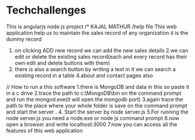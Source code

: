 # Techchallenges
This is angularjs node js project
/* KAJAL MATHUR
/help file
This web application help us to maintain the sales record of any organization it is the dummy record
1. on clicking ADD new record we can add the new sales details
2.we can edit or delete the existing sales record(each and every record has their own edit and delete buttons with them)
3. there is also a search button by writing a text in it we can search a existing record in a table
4.about and contact pages also


// How to run a this software
1.there is MongoDB and data in this so paste it in a c drive
2.trace the path to c:\MongoDB\bin on the command prompt and run the mongod.exe(it will open the mongodb port)
3.again trace the path to the place where your whole folder is save on the command prompt and start the server .
4. Start the server by node server.js
5.For running the node server.js you need a node.exe or node js command prompt
6.now open a browser and write localhost:3000
7.now you can access all the features of this web application

